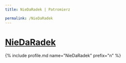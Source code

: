 ```yaml
---
title: NieDaRadek | Patromierz

permalink: /NieDaRadek
---
```


# [NieDaRadek](https://patronite.pl/NieDaRadek)

{% include profile.md name="NieDaRadek" prefix="n" %}
